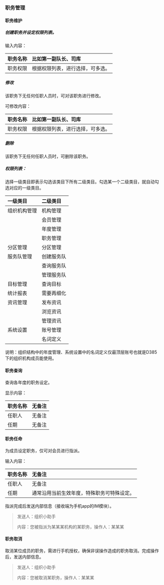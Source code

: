 ### 职务管理

#### 职务维护

##### 创建职务并设定权限列表。

输入内容：

| 职务名称 | 比如第一副队长、司库 |
| :--- | :--- |
| 职务权限 | 根据权限列表，进行选择，可多选。 |

##### 修改

该职务下无任何任职人员时，可对该职务进行修改。

可修改内容：

| 职务名称 | 比如第一副队长、司库 |
| :--- | :--- |
| 职务权限 | 根据权限列表，进行选择，可多选。 |

##### 删除

该职务下无任何任职人员时，可删除该职务。

##### 权限列表：

选择一级类目即表示勾选该类目下所有二级类目。勾选某一个二级类目，就自动勾选对应的一级类目。

| 一级类目 | 二级类目 |
| :--- | :--- |
| 组织机构管理 | 机构管理 |
|  | 会员管理 |
|  | 年度管理 |
|  | 职务管理 |
| 分区管理 | 分区管理 |
| 服务队管理 | 创建服务队 |
|  | 查询服务队 |
|  | 管理服务队 |
| 目标管理 | 查询目标 |
| 统计报表 | 需要再细化 |
| 资讯管理 | 发布资讯 |
|  | 浏览资讯 |
|  | 管理资讯 |
| 系统设置 | 账号管理 |
|  | 名词定义 |

说明：组织结构中的年度管理、系统设置中的名词定义仅最顶层账号也就是D385下的组织机构成员能使用。

#### 职务查询

查询各年度的职务设定。

显示内容：

| 职务名称 | 无备注 |
| :--- | :--- |
| 任职人 | 无备注 |
| 任期 | 无备注 |

#### 职务任命

为成员设定职务，仅可对会员进行指派。

输入内容：

| 职务名称 | 无备注 |
| :--- | :--- |
| 任职人 | 无备注 |
| 任期 | 通常沿用当前生效年度，特殊职务可特殊设定。 |

指派完成后发送内部信息（接收端为手机app的IM模块）。

> 发送人：组织小助手
>
> 内容：您被指派为某某某机构的某职务，操作人：某某某

#### 职务取消

取消某位成员的职务，需进行手机授权，确保非误操作造成的职务取消。完成操作后，发送内部信息。

> 发送人：组织小助手
>
> 内容：您被取消某职务，操作人：某某某



